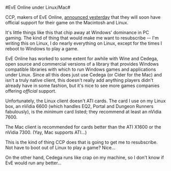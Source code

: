 #EvE Online under Linux/Mac#

CCP, makers of EvE Online, [announced yesterday](http://myeve.eve-online.com/ingameboard.asp?a=topic&threadID=628520&) that they will soon have official support for their game on the Macintosh and Linux.

It's little things like this that chip away at Windows' dominance in PC gaming. The kind of thing that would make me want to resubscribe -- I'm writing this on Linux, I do nearly everything on Linux, except for the times I reboot to Windows to play a game.

EvE Online has worked to some extent for awhile with Wine and Cedega, open source and commercial versions of a library that provides Windows compatible libraries with which to run Windows games and applications under Linux. Since all this does just use Cedega (or Cider for the Mac) and isn't a truly native client, this doesn't really add anything players didn't already have in some fashion, but it's nice to see more games companies offering *official* support.

Unfortunately, the Linux client doesn't ATI cards. The card I use on my Linux box, an nVidia 6600 (which handles EQ2, Portal and Dungeon Runners fabulously), is the *minimum* card listed; they recommend at least an nVidia 7600.

The Mac client is recommended for cards better than the ATI X1600 or the nVidia 7300. (Yay, Mac supports ATI...)

This is the kind of thing CCP does that is going to get me to resubscribe. Not have to boot out of Linux to play a game? Nice...

On the other hand, Cedega runs like crap on my machine, so I don't know if EvE would run any better...

